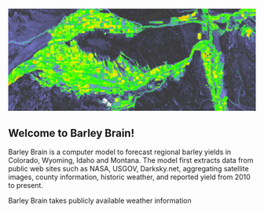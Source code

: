 ![testimage](images/crop_region_2015.png)
## Welcome to Barley Brain!

Barley Brain is a computer model to forecast regional barley yields in Colorado, Wyoming, Idaho and Montana.  The model first  extracts data from public web sites such as NASA, USGOV, Darksky.net, aggregating satellite images, county information, historic weather, and reported yield from 2010 to present.

Barley Brain takes publicly available weather information

